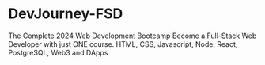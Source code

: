 # DevJourney-FSD
The Complete 2024 Web Development Bootcamp Become a Full-Stack Web Developer with just ONE course. HTML, CSS, Javascript, Node, React, PostgreSQL, Web3 and DApps
